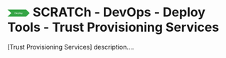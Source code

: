 # <img src="../../images/deploy.png" alt ='deploy'  width="10%" > SCRATCh - DevOps - Deploy Tools - Trust Provisioning Services



[Trust Provisioning Services] description....










